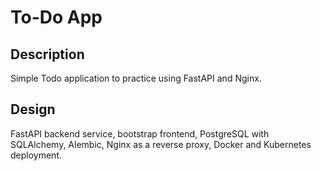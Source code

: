 # To-Do App

## Description
Simple Todo application to practice using FastAPI and Nginx.

## Design
FastAPI backend service, bootstrap frontend, PostgreSQL with SQLAlchemy, Alembic, Nginx as a reverse proxy, Docker and Kubernetes deployment.

